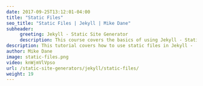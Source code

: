 ```yaml
---
date: 2017-09-25T13:12:01-04:00
title: "Static Files"
seo_title: "Static Files | Jekyll | Mike Dane"
subheader:
     greeting: Jekyll - Static Site Generator
     description: This course covers the basics of using Jekyll - Static Site Generator. Work your way through the videos/articles and I'll teach you everything you need to know to create a professional and scalable website or blog!
description: This tutorial covers how to use static files in Jekyll -  Static Site Generator.
author: Mike Dane
image: static-files.png
video: knWjmVlVpso
url: /static-site-generators/jekyll/static-files/
weight: 19
---
```

